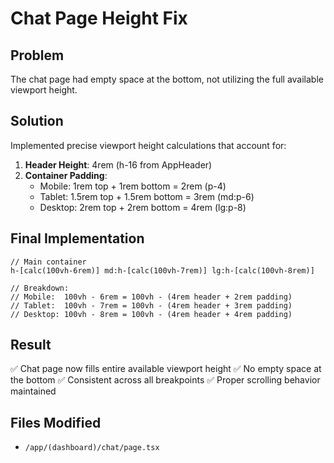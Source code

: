 # Chat Page Height Fix

## Problem

The chat page had empty space at the bottom, not utilizing the full available viewport height.

## Solution

Implemented precise viewport height calculations that account for:

1. **Header Height**: 4rem (h-16 from AppHeader)
2. **Container Padding**:
   - Mobile: 1rem top + 1rem bottom = 2rem (p-4)
   - Tablet: 1.5rem top + 1.5rem bottom = 3rem (md:p-6)
   - Desktop: 2rem top + 2rem bottom = 4rem (lg:p-8)

## Final Implementation

```tsx
// Main container
h-[calc(100vh-6rem)] md:h-[calc(100vh-7rem)] lg:h-[calc(100vh-8rem)]

// Breakdown:
// Mobile:  100vh - 6rem = 100vh - (4rem header + 2rem padding)
// Tablet:  100vh - 7rem = 100vh - (4rem header + 3rem padding)
// Desktop: 100vh - 8rem = 100vh - (4rem header + 4rem padding)
```

## Result

✅ Chat page now fills entire available viewport height
✅ No empty space at the bottom
✅ Consistent across all breakpoints
✅ Proper scrolling behavior maintained

## Files Modified

- `/app/(dashboard)/chat/page.tsx`
